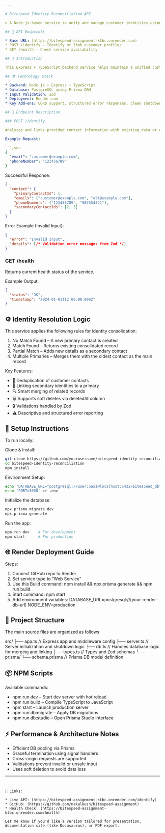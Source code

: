 ```yaml
---

# Bitespeed Identity Reconciliation API

> A Node.js-based service to unify and manage customer identities using contact information

## 🚀 API Endpoints

* Base URL: (https://bitespeed-assignment-ktbc.onrender.com)
* POST /identify – Identify or link customer profiles
* GET /health – Check service availability

## 📖 Introduction

This Express + TypeScript backend service helps maintain a unified customer identity by connecting records that share the same email or phone number. It manages relationships between primary and secondary contacts, allowing businesses to get a single view of their customer across multiple interactions.

## 🛠️ Technology Stack

* Backend: Node.js + Express + TypeScript
* Database: PostgreSQL using Prisma ORM
* Input Validation: Zod
* Deployment: Render.com
* Key Add-ons: CORS support, structured error responses, clean shutdown on exit

## 📡 Endpoint Description

### POST /identify

Analyzes and links provided contact information with existing data or creates new entries accordingly.

Example Request:

```json
{
  "email": "customer@example.com",
  "phoneNumber": "123456789"
}
```

Successful Response:

```json
{
  "contact": {
    "primaryContactId": 1,
    "emails": ["customer@example.com", "alt@example.com"],
    "phoneNumbers": ["123456789", "987654321"],
    "secondaryContactIds": [2, 3]
  }
}
```

Error Example (Invalid Input):

```json
{
  "error": "Invalid input",
  "details": [/* Validation error messages from Zod */]
}
```

### GET /health

Returns current health status of the service.

Example Output:

```json
{
  "status": "OK",
  "timestamp": "2024-01-01T12:00:00.000Z"
}
```

## ⚙️ Identity Resolution Logic

This service applies the following rules for identity consolidation:

1. No Match Found – A new primary contact is created
2. Match Found – Returns existing consolidated record
3. Partial Match – Adds new details as a secondary contact
4. Multiple Primaries – Merges them with the oldest contact as the main record

Key Features:

* 🔁 Deduplication of customer contacts
* 🔗 Linking secondary identities to a primary
* 🔍 Smart merging of related records
* 🗑️ Supports soft deletes via deletedAt column
* 🔒 Validations handled by Zod
* ⚠️ Descriptive and structured error reporting

## 🧰 Setup Instructions

To run locally:

Clone & Install:

```bash
git clone https://github.com/yourusername/bitespeed-identity-reconciliation.git
cd bitespeed-identity-reconciliation
npm install
```

Environment Setup:

```bash
echo 'DATABASE_URL="postgresql://user:pass@localhost:5432/bitespeed_db"' > .env
echo 'PORT=3000' >> .env
```

Initialize the database:

```bash
npx prisma migrate dev
npx prisma generate
```

Run the app:

```bash
npm run dev    # For development
npm start      # For production
```

## 🌐 Render Deployment Guide

Steps:

1. Connect GitHub repo to Render
2. Set service type to “Web Service”
3. Use this Build command:
   npm install && npx prisma generate && npm run build
4. Start command:
   npm start
5. Add environment variables:
   DATABASE\_URL=postgresql://\[your-render-db-url]
   NODE\_ENV=production

## 📁 Project Structure

The main source files are organized as follows:

src/
├── app.ts        // Express app and middleware config
├── server.ts     // Server initialization and shutdown logic
├── db.ts         // Handles database logic for merging and linking
├── types.ts      // Types and Zod schemas
└── prisma/
└── schema.prisma  // Prisma DB model definition

## 📦 NPM Scripts

Available commands:

* npm run dev – Start dev server with hot reload
* npm run build – Compile TypeScript to JavaScript
* npm start – Launch production server
* npm run db\:migrate – Apply DB migrations
* npm run db\:studio – Open Prisma Studio interface

## ⚡ Performance & Architecture Notes

* Efficient DB pooling via Prisma
* Graceful termination using signal handlers
* Cross-origin requests are supported
* Validations prevent invalid or unsafe input
* Uses soft deletion to avoid data loss

---
```


🔗 Links:

* Live API: (https://bitespeed-assignment-ktbc.onrender.com/identify)
* GitHub: (https://github.com/nakulkush/bitespeed-assignment)
* Health Check: (https://bitespeed-assignment-ktbc.onrender.com/health)

Let me know if you'd like a version tailored for presentation, documentation site (like Docusaurus), or PDF export.

